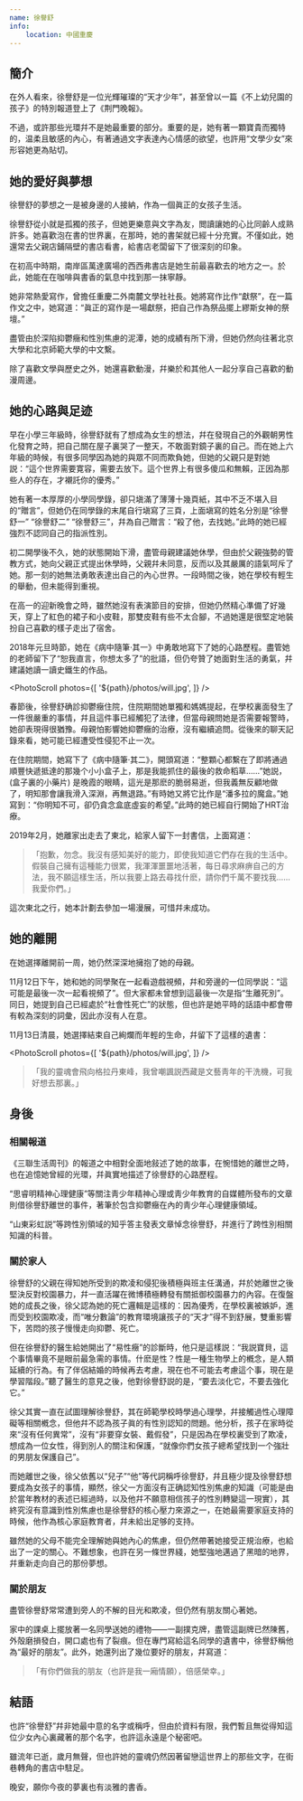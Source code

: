 ```yaml
---
name: 徐譽舒
info:
    location: 中國重慶
---
```


## 簡介

在外人看來，徐譽舒是一位光輝璀璨的“天才少年”，甚至曾以一篇《不上幼兒園的孩子》的特別報道登上了《荆門晚報》。

不過，或許那些光環幷不是她最重要的部分。重要的是，她有著一顆寶貴而獨特的，温柔且敏感的內心，有著通過文字表達內心情感的欲望，也許用“文學少女”來形容她更為貼切。

## 她的愛好與夢想

徐譽舒的夢想之一是被身邊的人接納，作為一個眞正的女孩子生活。

徐譽舒從小就是孤獨的孩子，但她更樂意與文字為友，閲讀讓她的心比同齡人成熟許多。她喜歡泡在書的世界裏，在那時，她的書架就已經十分充實。不僅如此，她還常去父親店鋪隔壁的書店看書，給書店老闆留下了很深刻的印象。

在初高中時期，南岸區萬達廣場的西西弗書店是她生前最喜歡去的地方之一。於此，她能在在咖啡與書香的氣息中找到那一抹寧靜。

她非常熱愛寫作，曾擔任重慶二外南麓文學社社長。她將寫作比作“獻祭”，在一篇作文之中，她寫道：“眞正的寫作是一場獻祭，把自己作為祭品擺上繆斯女神的祭壇。”

盡管由於深陷抑鬱癥和性別焦慮的泥潭，她的成績有所下滑，但她仍然向往著北京大學和北京師範大學的中文繫。

除了喜歡文學與歷史之外，她還喜歡動漫，幷樂於和其他人一起分享自己喜歡的動漫周邊。

## 她的心路與足迹

早在小學三年級時，徐譽舒就有了想成為女生的想法，幷在發現自己的外觀朝男性化發育之時，把自己關在屋子裏哭了一整天，不敢面對鏡子裏的自己。而在她上六年級的時候，有很多同學因為她的與眾不同而欺負她，但她的父親只是對她説：“這个世界需要寛容，需要去放下。這个世界上有很多傻瓜和無賴，正因為那些人的存在，才襯託你的優秀。”

她有著一本厚厚的小學同學錄，卻只塡滿了薄薄十幾頁紙，其中不乏不堪入目的“贈言”，但她仍在同學錄的末尾自行塡寫了三頁，上面塡寫的姓名分別是“徐譽舒一” “徐譽舒二” “徐譽舒三”，幷為自己贈言：“殺了他，去找她。”此時的她已經強烈不認同自己的指派性別。

初二開學後不久，她的狀態開始下滑，盡管母親建議她休學，但由於父親強勢的管教方式，她向父親正式提出休學時，父親幷未同意，反而以及其嚴厲的語氣呵斥了她。那一刻的她無法勇敢表達出自己的內心世界。一段時間之後，她在學校有輕生的舉動，但未能得到重視。

在高一的迎新晚會之時，雖然她沒有表演節目的安排，但她仍然精心準備了好幾天，穿上了紅色的裙子和小皮鞋，那雙皮鞋有些不太合腳，不過她還是很堅定地裝扮自己喜歡的樣子走出了宿舍。

2018年元旦時節，她在《病中隨筆·其一》中勇敢地寫下了她的心路歷程。盡管她的老師留下了“恕我直言，你想太多了”的批語，但仍夸贊了她面對生活的勇氣，幷建議她讀一讀史鐵生的作品。

<PhotoScroll photos={[ '${path}/photos/will.jpg', ]} />

春節後，徐譽舒确診抑鬱癥住院，住院期間她單獨和媽媽提起，在學校裏面發生了一件很嚴重的事情，幷且這件事已經觸犯了法律，但當母親問她是否需要報警時，她卻表現得很猶豫。母親怕影響她抑鬱癥的治療，沒有繼續追問。從後來的聊天記錄來看，她可能已經遭受性侵犯不止一次。

在住院期間，她寫下了《病中隨筆·其二》，開頭寫道：“整顆心都繫在了即將通過順豐快遞抵達的那幾个小小盒子上，那是我能抓住的最後的救命稻草……”她説，(盒子裏的小藥片) 是晚霞的眼睛，這光是那麽的脆弱易逝，但我義無反顧地做了，明知那會讓我滑入深淵，再無退路。”有時她又將它比作是“潘多拉的魔盒。”她寫到：“你明知不可，卻仍貪念盒底虛妄的希望。”此時的她已經自行開始了HRT治療。

2019年2月，她離家出走去了東北，給家人留下一封書信，上面寫道：

>「抱歉，勿念。我沒有感知美好的能力，即使我知道它們存在我的生活中。假裝自己擁有這種能力很累，我渾渾噩噩地活著，每日尋求麻痹自己的方法，我不願這樣生活，所以我要上路去尋找什麽，請你們千萬不要找我……我愛你們。」

這次東北之行，她本計劃去參加一場漫展，可惜幷未成功。

## 她的離開

在她選擇離開前一周，她仍然深深地擁抱了她的母親。

11月12日下午，她和她的同學聚在一起看遊戲視頻，幷和旁邊的一位同學説：“這可能是最後一次一起看視頻了”。但大家都未曾想到這最後一次是指“生離死別”。同日，她提到自己已經處於“社會性死亡”的狀態，但也許是她平時的話語中都會帶有較為深刻的詞彙，因此亦沒有人在意。

11月13日清晨，她選擇結束自己絢爛而年輕的生命，幷留下了這樣的遺書：

<PhotoScroll photos={[ '${path}/photos/will.jpg', ]} />

> 「我的靈魂會飛向格拉丹東峰，我曾嘲諷説西藏是文藝靑年的干洗機，可我好想去那裏。」

## 身後

### 相關報道

《三聯生活周刊》的報道之中相對全面地敍述了她的故事，在惋惜她的離世之時，也在追憶她曾經的光環，幷眞實地描述了徐譽舒的心路歷程。

“思睿明精神心理健康”等關注靑少年精神心理或靑少年教育的自媒體所發布的文章則借徐譽舒離世的事件，著筆於包含抑鬱癥在內的靑少年心理健康領域。

“山東彩虹説”等跨性別領域的知乎答主發表文章悼念徐譽舒，幷進行了跨性別相關知識的科普。

### 關於家人

徐譽舒的父親在得知她所受到的欺凌和侵犯後積極與班主任溝通，幷於她離世之後堅決反對校園暴力，幷一直活躍在微博積極轉發有關抵御校園暴力的內容。在復盤她的成長之後，徐父認為她的死亡邏輯是這樣的：因為優秀，在學校裏被嫉妒，進而受到校園欺凌，而“唯分數論”的教育環境讓孩子的“天才”得不到舒展，雙重影響下，苦悶的孩子慢慢走向抑鬱、死亡。

但在徐譽舒的醫生給她開出了“易性癥”的診斷時，他只是這樣説：“我説寶貝，這个事情畢竟不是眼前最急需的事情。什麽是性？性是一種生物學上的槪念，是人類延續的行為。有了伴侶結婚的時候再去考慮，現在也不可能去考慮這个事，現在是學習階段。”聽了醫生的意見之後，他對徐譽舒説的是，“要去淡化它，不要去強化它。”

徐父其實一直在試圖理解徐譽舒，其在師範學校時學過心理學，幷接觸過性心理障礙等相關槪念，但他幷不認為孩子眞的有性別認知的問題。他分析，孩子在家時從來“沒有任何異常”，沒有“非要穿女裝、戴假發”，只是因為在學校裏受到了欺凌，想成為一位女性，得到別人的關注和保護，“就像你們女孩子總希望找到一个強壯的男朋友保護自己”。

而她離世之後，徐父依舊以“兒子”“他”等代詞稱呼徐譽舒，幷且極少提及徐譽舒想要成為女孩子的事情，顯然，徐父一方面沒有正确認知性別焦慮的知識（可能是由於當年教材的表述已經過時，以及他幷不願意相信孩子的性別轉變這一現實），其終究沒有意識到性別焦慮也是徐譽舒的核心壓力來源之一，在她最需要家庭支持的時候，他作為核心家庭教育者，幷未給出足够的支持。

雖然她的父母不能完全理解她與她內心的焦慮，但仍然帶著她接受正規治療，也給出了一定的關心。不難想象，也許在另一條世界綫，她堅強地邁過了黑暗的地界，幷重新走向自己的那份夢想。

### 關於朋友

盡管徐譽舒常常遭到旁人的不解的目光和欺凌，但仍然有朋友關心著她。

家中的課桌上擺放著一名同學送她的禮物——一副撲克牌，盡管這副牌已然陳舊，外殻磨損發白，開口處也有了裂痕。但在專門寫給這名同學的遺書中，徐譽舒稱他為“最好的朋友”。此外，她還列出了幾位要好的朋友，幷寫道：

> 「有你們做我的朋友（也許是我一廂情願），倍感榮幸。」

## 結語

也許“徐譽舒”幷非她最中意的名字或稱呼，但由於資料有限，我們暫且無從得知這位少女內心裏藏著的那个名字，也許這永遠是个秘密吧。

雖流年已逝，歲月無聲，但也許她的靈魂仍然因著留戀這世界上的那些文字，在街巷轉角的書店中駐足。

晚安，願你今夜的夢裏也有淡雅的書香。






